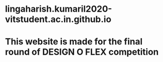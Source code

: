 # lingaharish.kumaril2020-vitstudent.ac.in.github.io
# This website is made for the final round of DESIGN O FLEX competition
